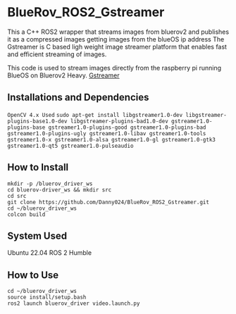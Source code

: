 # BlueRov_ROS2_Gstreamer
This a C++ ROS2 wrapper that streams images from bluerov2 and publishes it as a compressed images getting images from the blueOS ip address
The Gstreamer is C based ligh weight image streamer platform that enables fast and efficient streaming of images. 

This code is used to stream images directly from the raspberry pi running BlueOS on Bluerov2 Heavy.
[Gstreamer](https://gstreamer.freedesktop.org/)

## Installations and Dependencies
```OpenCV 4.x Used```
```sudo apt-get install libgstreamer1.0-dev libgstreamer-plugins-base1.0-dev libgstreamer-plugins-bad1.0-dev gstreamer1.0-plugins-base gstreamer1.0-plugins-good gstreamer1.0-plugins-bad gstreamer1.0-plugins-ugly gstreamer1.0-libav gstreamer1.0-tools gstreamer1.0-x gstreamer1.0-alsa gstreamer1.0-gl gstreamer1.0-gtk3 gstreamer1.0-qt5 gstreamer1.0-pulseaudio```

## How to Install
```
mkdir -p /bluerov_driver_ws
cd bluerov-driver_ws && mkdir src
cd src
git clone https://github.com/Danny024/BlueRov_ROS2_Gstreamer.git
cd ~/bluerov_driver_ws
colcon build
```

## System Used
Ubuntu 22.04
ROS 2 Humble

## How to Use 
```
cd ~/bluerov_driver_ws
source install/setup.bash
ros2 launch bluerov_driver video.launch.py
```




